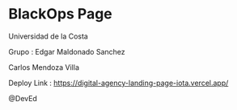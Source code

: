 # BlackOps Page
Universidad de la Costa

Grupo : Edgar Maldonado Sanchez

Carlos Mendoza Villa

Deploy Link : https://digital-agency-landing-page-iota.vercel.app/

@DevEd
